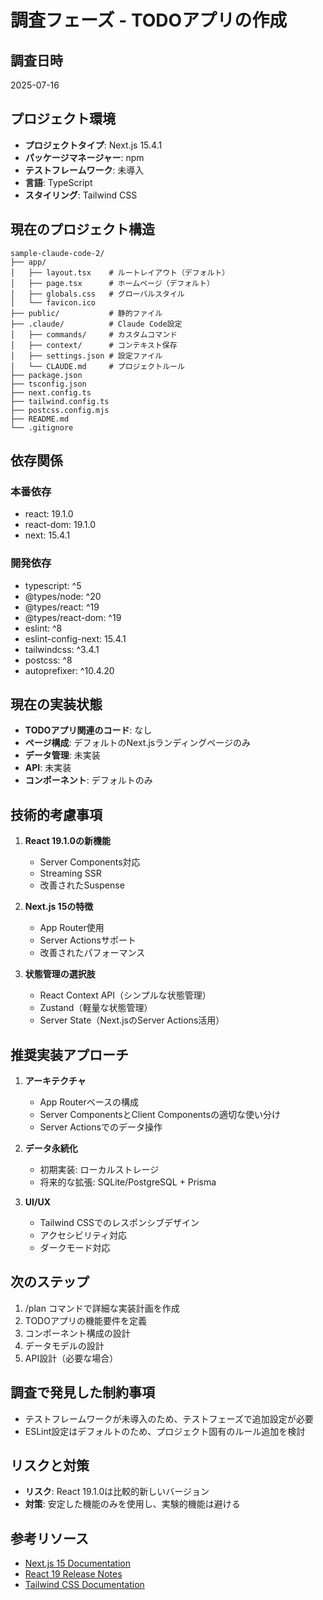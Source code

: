 # 調査フェーズ - TODOアプリの作成

## 調査日時
2025-07-16

## プロジェクト環境
- **プロジェクトタイプ**: Next.js 15.4.1
- **パッケージマネージャー**: npm
- **テストフレームワーク**: 未導入
- **言語**: TypeScript
- **スタイリング**: Tailwind CSS

## 現在のプロジェクト構造
```
sample-claude-code-2/
├── app/
│   ├── layout.tsx    # ルートレイアウト（デフォルト）
│   ├── page.tsx      # ホームページ（デフォルト）
│   ├── globals.css   # グローバルスタイル
│   └── favicon.ico
├── public/           # 静的ファイル
├── .claude/          # Claude Code設定
│   ├── commands/     # カスタムコマンド
│   ├── context/      # コンテキスト保存
│   ├── settings.json # 設定ファイル
│   └── CLAUDE.md     # プロジェクトルール
├── package.json
├── tsconfig.json
├── next.config.ts
├── tailwind.config.ts
├── postcss.config.mjs
├── README.md
└── .gitignore
```

## 依存関係
### 本番依存
- react: 19.1.0
- react-dom: 19.1.0
- next: 15.4.1

### 開発依存
- typescript: ^5
- @types/node: ^20
- @types/react: ^19
- @types/react-dom: ^19
- eslint: ^8
- eslint-config-next: 15.4.1
- tailwindcss: ^3.4.1
- postcss: ^8
- autoprefixer: ^10.4.20

## 現在の実装状態
- **TODOアプリ関連のコード**: なし
- **ページ構成**: デフォルトのNext.jsランディングページのみ
- **データ管理**: 未実装
- **API**: 未実装
- **コンポーネント**: デフォルトのみ

## 技術的考慮事項
1. **React 19.1.0の新機能**
   - Server Components対応
   - Streaming SSR
   - 改善されたSuspense

2. **Next.js 15の特徴**
   - App Router使用
   - Server Actionsサポート
   - 改善されたパフォーマンス

3. **状態管理の選択肢**
   - React Context API（シンプルな状態管理）
   - Zustand（軽量な状態管理）
   - Server State（Next.jsのServer Actions活用）

## 推奨実装アプローチ
1. **アーキテクチャ**
   - App Routerベースの構成
   - Server ComponentsとClient Componentsの適切な使い分け
   - Server Actionsでのデータ操作

2. **データ永続化**
   - 初期実装: ローカルストレージ
   - 将来的な拡張: SQLite/PostgreSQL + Prisma

3. **UI/UX**
   - Tailwind CSSでのレスポンシブデザイン
   - アクセシビリティ対応
   - ダークモード対応

## 次のステップ
1. /plan コマンドで詳細な実装計画を作成
2. TODOアプリの機能要件を定義
3. コンポーネント構成の設計
4. データモデルの設計
5. API設計（必要な場合）

## 調査で発見した制約事項
- テストフレームワークが未導入のため、テストフェーズで追加設定が必要
- ESLint設定はデフォルトのため、プロジェクト固有のルール追加を検討

## リスクと対策
- **リスク**: React 19.1.0は比較的新しいバージョン
- **対策**: 安定した機能のみを使用し、実験的機能は避ける

## 参考リソース
- [Next.js 15 Documentation](https://nextjs.org/docs)
- [React 19 Release Notes](https://react.dev/blog)
- [Tailwind CSS Documentation](https://tailwindcss.com/docs)
